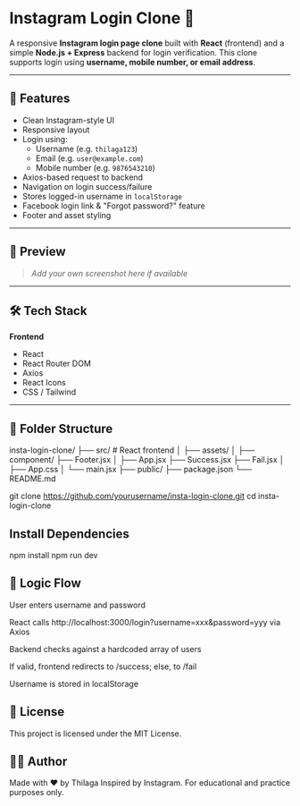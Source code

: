 # Instagram Login Clone 🔐

A responsive **Instagram login page clone** built with **React** (frontend) and a simple **Node.js + Express** backend for login verification. This clone supports login using **username, mobile number, or email address**.

---

## 🚀 Features

- Clean Instagram-style UI
- Responsive layout
- Login using:
  - Username (e.g. `thilaga123`)
  - Email (e.g. `user@example.com`)
  - Mobile number (e.g. `9876543210`)
- Axios-based request to backend
- Navigation on login success/failure
- Stores logged-in username in `localStorage`
- Facebook login link & "Forgot password?" feature
- Footer and asset styling

---

## 📸 Preview

> _Add your own screenshot here if available_

---

## 🛠️ Tech Stack

**Frontend**
- React
- React Router DOM
- Axios
- React Icons
- CSS / Tailwind


---

## 📁 Folder Structure

insta-login-clone/
├── src/ # React frontend
│ ├── assets/
│ ├── component/
    ├── Footer.jsx
│ ├── App.jsx
  ├── Success.jsx
  ├── Fail.jsx
│ ├── App.css
│ └── main.jsx
├── public/
├── package.json
└── README.md

git clone https://github.com/yourusername/insta-login-clone.git
cd insta-login-clone

## Install Dependencies
npm install
npm run dev

## 🧠 Logic Flow
User enters username and password

React calls http://localhost:3000/login?username=xxx&password=yyy via Axios

Backend checks against a hardcoded array of users

If valid, frontend redirects to /success; else, to /fail

Username is stored in localStorage

## 📄 License
This project is licensed under the MIT License.

## 🙋‍♀️ Author
Made with ❤️ by Thilaga
Inspired by Instagram. For educational and practice purposes only.
